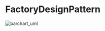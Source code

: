# FactoryDesignPattern
 
![barchart_uml](https://user-images.githubusercontent.com/46938621/172041403-f3bc8b45-8a3a-400b-a673-c2a8abda44a2.JPG)

